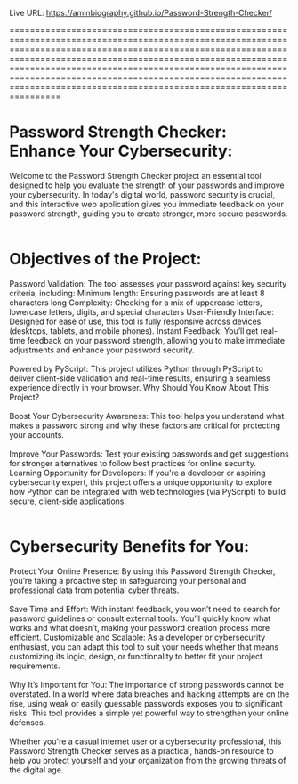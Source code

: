 Live URL:  https://aminbiography.github.io/Password-Strength-Checker/  

   
====================================================================================================================================================================================================================================================================================================================================================================================================

<h1>Password Strength Checker: Enhance Your Cybersecurity:</h1>
Welcome to the Password Strength Checker project an essential tool designed to help you evaluate the strength of your passwords and improve your cybersecurity. In today's digital world, password security is crucial, and this interactive web application gives you immediate feedback on your password strength, guiding you to create stronger, more secure passwords.
<br><br>
<h1>Objectives of the Project:</h1>
Password Validation: The tool assesses your password against key security criteria, including:
Minimum length: Ensuring passwords are at least 8 characters long
Complexity: Checking for a mix of uppercase letters, lowercase letters, digits, and special characters
User-Friendly Interface: Designed for ease of use, this tool is fully responsive across devices (desktops, tablets, and mobile phones).
Instant Feedback: You’ll get real-time feedback on your password strength, allowing you to make immediate adjustments and enhance your password security.
<br><br>
Powered by PyScript: This project utilizes Python through PyScript to deliver client-side validation and real-time results, ensuring a seamless experience directly in your browser.
Why Should You Know About This Project?
<br><br>
Boost Your Cybersecurity Awareness: This tool helps you understand what makes a password strong and why these factors are critical for protecting your accounts.
<br><br>
Improve Your Passwords: Test your existing passwords and get suggestions for stronger alternatives to follow best practices for online security.
Learning Opportunity for Developers: If you're a developer or aspiring cybersecurity expert, this project offers a unique opportunity to explore how Python can be integrated with web technologies (via PyScript) to build secure, client-side applications.
<br><br>
<h1>Cybersecurity Benefits for You:</h1>
Protect Your Online Presence: By using this Password Strength Checker, you’re taking a proactive step in safeguarding your personal and professional data from potential cyber threats.
<br><br>
Save Time and Effort: With instant feedback, you won’t need to search for password guidelines or consult external tools. You’ll quickly know what works and what doesn’t, making your password creation process more efficient.
Customizable and Scalable: As a developer or cybersecurity enthusiast, you can adapt this tool to suit your needs whether that means customizing its logic, design, or functionality to better fit your project requirements.
<br><br>
Why It’s Important for You:
The importance of strong passwords cannot be overstated. In a world where data breaches and hacking attempts are on the rise, using weak or easily guessable passwords exposes you to significant risks. This tool provides a simple yet powerful way to strengthen your online defenses.
<br><br>
Whether you're a casual internet user or a cybersecurity professional, this Password Strength Checker serves as a practical, hands-on resource to help you protect yourself and your organization from the growing threats of the digital age.


